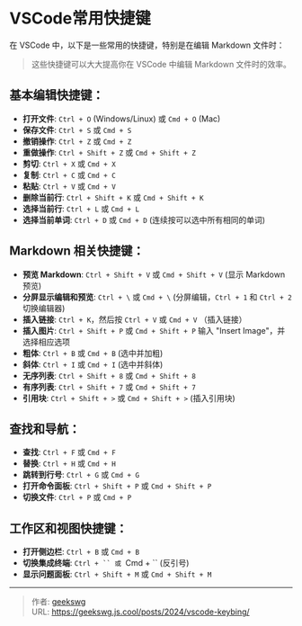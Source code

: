 # VSCode常用快捷键

在 VSCode 中，以下是一些常用的快捷键，特别是在编辑 Markdown 文件时：
> 这些快捷键可以大大提高你在 VSCode 中编辑 Markdown 文件时的效率。
<!--more-->
## 基本编辑快捷键：

- **打开文件**: `Ctrl + O` (Windows/Linux) 或 `Cmd + O` (Mac) 
- **保存文件**: `Ctrl + S` 或 `Cmd + S`
- **撤销操作**: `Ctrl + Z` 或 `Cmd + Z`
- **重做操作**: `Ctrl + Shift + Z` 或 `Cmd + Shift + Z`
- **剪切**: `Ctrl + X` 或 `Cmd + X`
- **复制**: `Ctrl + C` 或 `Cmd + C`
- **粘贴**: `Ctrl + V` 或 `Cmd + V`
- **删除当前行**: `Ctrl + Shift + K` 或 `Cmd + Shift + K`
- **选择当前行**: `Ctrl + L` 或 `Cmd + L`
- **选择当前单词**: `Ctrl + D` 或 `Cmd + D` (连续按可以选中所有相同的单词)

## Markdown 相关快捷键：

- **预览 Markdown**: `Ctrl + Shift + V` 或 `Cmd + Shift + V` (显示 Markdown 预览)
- **分屏显示编辑和预览**: `Ctrl + \` 或 `Cmd + \` (分屏编辑，`Ctrl + 1` 和 `Ctrl + 2` 切换编辑器)
- **插入链接**: `Ctrl + K`，然后按 `Ctrl + V` 或 `Cmd + V` （插入链接）
- **插入图片**: `Ctrl + Shift + P` 或 `Cmd + Shift + P` 输入 "Insert Image"，并选择相应选项
- **粗体**: `Ctrl + B` 或 `Cmd + B` (选中并加粗)
- **斜体**: `Ctrl + I` 或 `Cmd + I` (选中并斜体)
- **无序列表**: `Ctrl + Shift + 8` 或 `Cmd + Shift + 8`
- **有序列表**: `Ctrl + Shift + 7` 或 `Cmd + Shift + 7`
- **引用块**: `Ctrl + Shift + >` 或 `Cmd + Shift + >` (插入引用块)

## 查找和导航：

- **查找**: `Ctrl + F` 或 `Cmd + F`
- **替换**: `Ctrl + H` 或 `Cmd + H`
- **跳转到行号**: `Ctrl + G` 或 `Cmd + G`
- **打开命令面板**: `Ctrl + Shift + P` 或 `Cmd + Shift + P`
- **切换文件**: `Ctrl + P` 或 `Cmd + P`

## 工作区和视图快捷键：
- **打开侧边栏**: `Ctrl + B` 或 `Cmd + B`
- **切换集成终端**: `Ctrl + `` 或 `Cmd + `` (反引号)
- **显示问题面板**: `Ctrl + Shift + M` 或 `Cmd + Shift + M`



---

> 作者: [geekswg](https://github.com/geekswg)  
> URL: https://geekswg.js.cool/posts/2024/vscode-keybing/  

